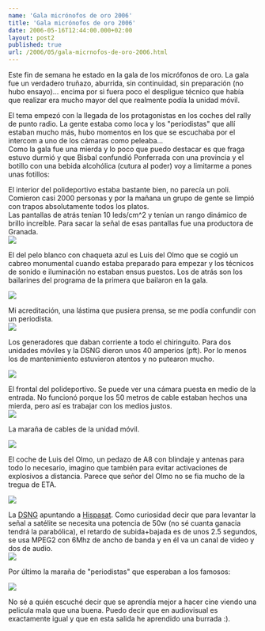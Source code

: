 ```yaml
---
name: 'Gala micrónofos de oro 2006'
title: 'Gala micrónofos de oro 2006'
date: 2006-05-16T12:44:00.000+02:00
layout: post2
published: true
url: /2006/05/gala-micrnofos-de-oro-2006.html
---
```


Este fin de semana he estado en la gala de los micrófonos de oro. La gala fue un verdadero truñazo, aburrida, sin continuidad, sin preparación (no hubo ensayo)... encima por si fuera poco el despligue técnico que había que realizar era mucho mayor del que realmente podía la unidad móvil.  
  
El tema empezó con la llegada de los protagonistas en los coches del rally de punto radio. La gente estaba como loca y los "periodistas" que allí estaban mucho más, hubo momentos en los que se escuchaba por el intercom a uno de los cámaras como peleaba...  
Como la gala fue una mierda y lo poco que puedo destacar es que fraga estuvo durmió y que Bisbal confundió Ponferrada con una provincia y el botillo con una bebida alcohólica (cutura al poder) voy a limitarme a pones unas fotillos:  
  
El interior del polideportivo estaba bastante bien, no parecía un poli. Comieron casi 2000 personas y por la mañana un grupo de gente se limpió con trapos absolutamente todos los platos.  
Las pantallas de atrás tenían 10 leds/cm^2 y tenían un rango dinámico de brillo increíble. Para sacar la señal de esas pantallas fue una productora de Granada.  
![](http://static.flickr.com/49/147498481_3080821537_o.jpg)  
  
El del pelo blanco con chaqueta azul es Luis del Olmo que se cogió un cabreo monumental cuando estaba preparado para empezar y los técnicos de sonido e iluminación no estaban ensus puestos. Los de atrás son los bailarines del programa de la primera que bailaron en la gala.  
  
![](http://static.flickr.com/47/147498590_1592977d5c_o.jpg)  
  
Mi acreditación, una lástima que pusiera prensa, se me podía confundir con un periodista.  
![](http://static.flickr.com/54/147500861_2f610a7dab.jpg)  
  
Los generadores que daban corriente a todo el chiringuito. Para dos unidades móviles y la DSNG dieron unos 40 amperios (pft). Por lo menos los de mantenimiento estuvieron atentos y no putearon mucho.  
  
![](http://static.flickr.com/54/147498505_b02382506e.jpg)  
  
El frontal del polideportivo. Se puede ver una cámara puesta en medio de la entrada. No funcionó porque los 50 metros de cable estaban hechos una mierda, pero así es trabajar con los medios justos.  
![](http://static.flickr.com/54/147498492_360fd86648.jpg)  
  
La maraña de cables de la unidad móvil.  
  
![](http://static.flickr.com/47/147498553_564eadf6c3.jpg)  
  
El coche de Luis del Olmo, un pedazo de A8 con blindaje y antenas para todo lo necesario, imagino que también para evitar activaciones de explosivos a distancia. Parece que señor del Olmo no se fia mucho de la tregua de ETA.  
  
![](http://static.flickr.com/50/147498446_2ce966468a.jpg)  
  
La [DSNG](http://en.wikipedia.org/wiki/Satellite_news_gathering) apuntando a [Hispasat](http://es.wikipedia.org/wiki/Hispasat). Como curiosidad decir que para levantar la señal a satélite se necesita una potencia de 50w (no sé cuanta ganacia tendrá la parabólica), el retardo de subida+bajada es de unos 2.5 segundos, se usa MPEG2 con 6Mhz de ancho de banda y en él va un canal de video y dos de audio.  
![](http://static.flickr.com/48/147498458_cd872e594e.jpg)  
  
Por último la maraña de "periodistas" que esperaban a los famosos:  
  
![](http://static.flickr.com/53/147498529_c29a203492.jpg)  
  
No sé a quién escuché decir que se aprendía mejor a hacer cine viendo una pelicula mala que una buena. Puedo decir que en audiovisual es exactamente igual y que en esta salida he aprendido una burrada :).